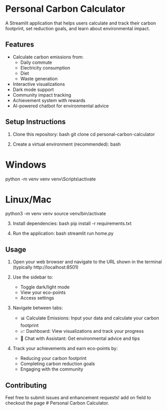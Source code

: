 # Personal Carbon Calculator

A Streamlit application that helps users calculate and track their carbon footprint, set reduction goals, and learn about environmental impact.

## Features

- Calculate carbon emissions from:
  - Daily commute
  - Electricity consumption
  - Diet
  - Waste generation
- Interactive visualizations
- Dark mode support
- Community impact tracking
- Achievement system with rewards
- AI-powered chatbot for environmental advice

## Setup Instructions

1. Clone this repository:
bash
git clone <repository-url>
cd personal-carbon-calculator


2. Create a virtual environment (recommended):
bash
# Windows
python -m venv venv
venv\Scripts\activate

# Linux/Mac
python3 -m venv venv
source venv/bin/activate


3. Install dependencies:
bash
pip install -r requirements.txt


4. Run the application:
bash
streamlit run home.py

## Usage

1. Open your web browser and navigate to the URL shown in the terminal (typically http://localhost:8501)

2. Use the sidebar to:
   - Toggle dark/light mode
   - View your eco-points
   - Access settings

3. Navigate between tabs:
   - 📊 Calculate Emissions: Input your data and calculate your carbon footprint
   - 📈 Dashboard: View visualizations and track your progress
   - 💬 Chat with Assistant: Get environmental advice and tips

4. Track your achievements and earn eco-points by:
   - Reducing your carbon footprint
   - Completing carbon reduction goals
   - Engaging with the community

## Contributing

Feel free to submit issues and enhancement requests!  add on field to checkout the page # Personal Carbon Calculator.
